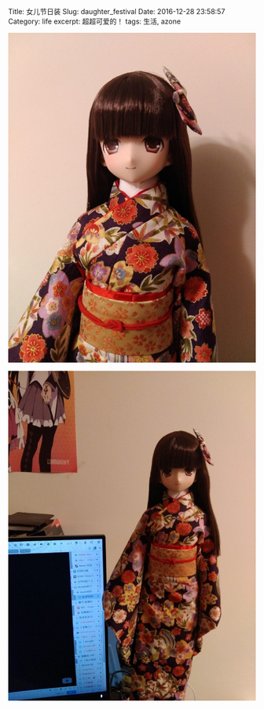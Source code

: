 Title: 女儿节日装
Slug: daughter_festival
Date: 2016-12-28 23:58:57
Category: life
excerpt: 超超可爱的！
tags: 生活, azone

![Lilia3](/images/lilia/3.jpg)

![Lilia4](/images/lilia/4.jpg)
